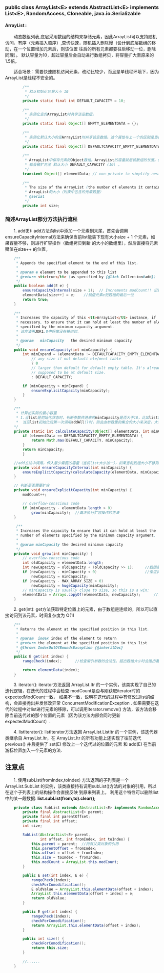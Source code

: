### public class ArrayList\<E> extends AbstractList\<E> implements List\<E>, RandomAccess, Cloneable, java.io.Serializable

#### ArrayList :
　　动态数组列表,底层采用数组的结构来存储元素，因此ArrayList可以支持随机访问，有序（元素插入顺序）,查询快速，随机插入删除慢（设计到底层数组的移动，在一个位置增加元素后，则该位置
往后的所有元素都要往后移动一位，删除同理）。 默认容量为10，超过容量后会自动进行数组拷贝，将容量扩大至原来的1.5倍。

　　适合场景：需要快速随机访问元素，改动比较少，而且是单线程环境下，因为ArrayList是线程不安全的。

```java
        /**
         * 默认初始化容量大小 10
         */
        private static final int DEFAULT_CAPACITY = 10;
    
        /**
         * 实例化空的ArrayList时共享该空数组。
         */
        private static final Object[] EMPTY_ELEMENTDATA = {};
    
        /**
         * 实例化默认大小的空ArrayList时共享该空数组。这个属性与上一个的区别是当往ArrayList里添加第一个元素时，可以知道将ArrayList扩充到多大。
         */
        private static final Object[] DEFAULTCAPACITY_EMPTY_ELEMENTDATA = {};
    
        /**
         * ArrayList中保存元素的Object数组。ArrayList的容量就是该数组的长度。任何一个使用DEFAULTCAPACITY_EMPTY_ELEMENTDATA初始化的空ArrayList在第一个元素被添加进来时，
         * 都会被扩充至 默认大小 DEFAULT_CAPACITY (10) 。
         */
        transient Object[] elementData; // non-private to simplify nested class access 没有使用private是为了简化嵌套类对属性的访问。
    
        /**
         * The size of the ArrayList (the number of elements it contains).
         * ArrayList的大小（列表中包含的元素数量）
         * @serial
         */
        private int size;
```

### 简述ArrayList部分方法执行流程

　　1. add(E): add方法向list中添加一个元素到末尾，首先会调用ensureCapacityInternal方法来确保当前list能装下现有大小size + 1 个元素，如果容量不够，则进行扩容操作（数组拷贝到新
    的大小的数组里），然后直接将元素赋值在size++ 的位置。
    
```java
    /**
     * Appends the specified element to the end of this list.
     *
     * @param e element to be appended to this list
     * @return <tt>true</tt> (as specified by {@link Collection#add})
     */
    public boolean add(E e) {
        ensureCapacityInternal(size + 1);  // Increments modCount!! 记录结构修改次数，迭代的时候有用到。
        elementData[size++] = e;    //赋值元素e到数组的最后一位
        return true;
    }
    
    /**
     * Increases the capacity of this <tt>ArrayList</tt> instance, if
     * necessary, to ensure that it can hold at least the number of elements
     * specified by the minimum capacity argument.
     * 该方法再JDK1.8中好像没有被用到.
     *
     * @param   minCapacity   the desired minimum capacity
     */
    public void ensureCapacity(int minCapacity) {
        int minExpand = (elementData != DEFAULTCAPACITY_EMPTY_ELEMENTDATA)
            // any size if not default ele/ment table
            ? 0
            // larger than default for default empty table. It's already
            // supposed to be at default size.
            : DEFAULT_CAPACITY;

        if (minCapacity > minExpand) {
            ensureExplicitCapacity(minCapacity);
        }
    }

    /**
     * 计算出实际的最小容量
     * 1.当list是初始化状态时，判断参数传进来的minCapacity是否大于10，比如list第一次调用add(E)时，minCapacity = 0 + 1 = 1;所以第一次扩容会直接扩到 10 。
     *  当空list初始化后第一次调用addAll()时，则会由参数里的集合的大小来决定，大于10，则保留minCapacity ，否则 minCapacity = 10；
    */
    private static int calculateCapacity(Object[] elementData, int minCapacity) {
        if (elementData == DEFAULTCAPACITY_EMPTY_ELEMENTDATA) {
            return Math.max(DEFAULT_CAPACITY, minCapacity);
        }
        return minCapacity;
        }

    //add方法中调用，传入最少需要的容量（当前list大小加一），如果当前数组大小不够则扩容。
    private void ensureCapacityInternal(int minCapacity) {
        ensureExplicitCapacity(calculateCapacity(elementData, minCapacity));
    }

    // 判断是否需要扩容
    private void ensureExplicitCapacity(int minCapacity) {
        modCount++;

        // overflow-conscious code
        if (minCapacity - elementData.length > 0)
            grow(minCapacity);  //真正执行扩容操作的方法
    }
    
     /**
     * Increases the capacity to ensure that it can hold at least the
     * number of elements specified by the minimum capacity argument.
     *
     * @param minCapacity the desired minimum capacity
     */
    private void grow(int minCapacity) {
        // overflow-conscious code
        int oldCapacity = elementData.length;
        int newCapacity = oldCapacity + (oldCapacity >> 1);     //数组原大小右移一位（除以2）,即新的容量为原来的1.5倍.
        if (newCapacity - minCapacity < 0)                      //保证扩大1.5倍后满足最小容量需求
            newCapacity = minCapacity;
        if (newCapacity - MAX_ARRAY_SIZE > 0)
            newCapacity = hugeCapacity(minCapacity);
        // minCapacity is usually close to size, so this is a win:
        elementData = Arrays.copyOf(elementData, newCapacity);      //复制数据到新的数组里
    }
```

　　2. get(int): get方法获取特定位置上的元素，由于数组是连续的，所以可以直接访问到该元素，时间复杂度为 O(1)

```java
    /**
     * Returns the element at the specified position in this list.
     *
     * @param  index index of the element to return
     * @return the element at the specified position in this list
     * @throws IndexOutOfBoundsException {@inheritDoc}
     */
    public E get(int index) {
        rangeCheck(index);      //检查索引参数的合法性，超出数组大小时会抛出著名的 IndexOutOfBoundsException

        return elementData(index);
    }
```

　　3. iterator(): iterator方法返回 ArrayList.Itr 的一个实例，该类实现了自己的迭代逻辑，在迭代的过程中会检查 modCount是否与刚获取iterator时的expectedModCount一致，
    如果不一致，说明在迭代的过程中有修改过list的结构，会直接抛出并发修改异常 ConcurrentModificationException . 如果需要在迭代的过程中对list进行元素的移除，可以调用iterator.remove()
    方法，该方法会移除当前迭代过的那个位置的元素（因为该方法内部会同时更新 expectedModCount）.
    
　　4. listIterator(): listIterator方法返回 ArrayList.ListItr 的一个实例，该迭代器类继承自 ArrayList.Itr，在 ArrayList.Itr 的所有功能上还实现了往前迭代 previous()
    并且提供了 set(E) 修改上一个迭代过的位置的元素 和 add(E) 在当前游标位置加入一个元素的方法.
    

## 注意点

　　1. 使用subList(fromIndex,toIndex) 方法返回的子列表是一个 ArrayList.SubList 的实例，该类直接持有调用subList()方法的对象的引用，所以在这个子列表上的结构操作会直接反映
    到原来列表上。
    利用这个特性可以删除list中的某一段数据:    **list.subList(from,to).clear();**

```java
    private class SubList extends AbstractList<E> implements RandomAccess {
        private final AbstractList<E> parent;
        private final int parentOffset;
        private final int offset;
        int size;

        SubList(AbstractList<E> parent,
                int offset, int fromIndex, int toIndex) {
            this.parent = parent;  //持有父类对象的引用
            this.parentOffset = fromIndex;
            this.offset = offset + fromIndex;
            this.size = toIndex - fromIndex;
            this.modCount = ArrayList.this.modCount;
        }

        public E set(int index, E e) {
            rangeCheck(index);
            checkForComodification();
            E oldValue = ArrayList.this.elementData(offset + index);
            ArrayList.this.elementData[offset + index] = e;
            return oldValue;
        }

        public E get(int index) {
            rangeCheck(index);
            checkForComodification();
            return ArrayList.this.elementData(offset + index);
        }

        public int size() {
            checkForComodification();
            return this.size;
        }
        
        //......
    }
```